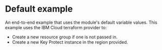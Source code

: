# Default example

An end-to-end example that uses the module's default variable values.
This example uses the IBM Cloud terraform provider to:
 - Create a new resource group if one is not passed in.
 - Create a new Key Protect instance in the region provided.
